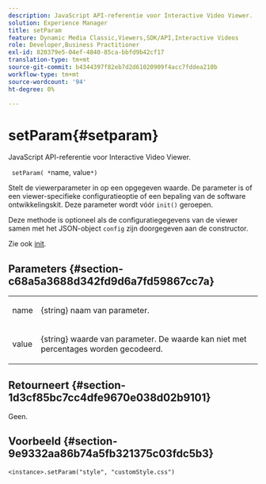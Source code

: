 ```yaml
---
description: JavaScript API-referentie voor Interactive Video Viewer.
solution: Experience Manager
title: setParam
feature: Dynamic Media Classic,Viewers,SDK/API,Interactive Videos
role: Developer,Business Practitioner
exl-id: 820379e5-04ef-4840-85ca-bbfd9b42cf17
translation-type: tm+mt
source-git-commit: b4344397f82eb7d2d61020909f4acc7fddea210b
workflow-type: tm+mt
source-wordcount: '94'
ht-degree: 0%

---
```


# setParam{#setparam}

JavaScript API-referentie voor Interactive Video Viewer.

` setParam( *`name, value`*)`

Stelt de viewerparameter in op een opgegeven waarde. De parameter is of een viewer-specifieke configuratieoptie of een bepaling van de software ontwikkelingskit. Deze parameter wordt vóór `init()` geroepen.

Deze methode is optioneel als de configuratiegegevens van de viewer samen met het JSON-object `config` zijn doorgegeven aan de constructor.

Zie ook [init](../../../c-html5-aem-asset-viewers/c-html5-aem-int-video/c-html5-aem-int-video-javascriptapiref/r-html5-aem-int-video-javascriptapiref-init.md#reference-aee94dd92a28410784f7a1792e28683b).

## Parameters {#section-c68a5a3688d342fd9d6a7fd59867cc7a}

<table id="table_896DFF34A68A403DB93A6D597461A573"> 
 <tbody> 
  <tr> 
   <td colname="col1"> <p> <span class="codeph"> <span class="varname"> name  </span> </span> </p> </td> 
   <td colname="col2"> <p> <span class="codeph"> {string}  </span> naam van parameter. </p> </td> 
  </tr> 
  <tr> 
   <td colname="col1"> <p> <span class="codeph"> <span class="varname"> value  </span> </span> </p> </td> 
   <td colname="col2"> <p> <span class="codeph"> {string}  </span> waarde van parameter. De waarde kan niet met percentages worden gecodeerd. </p> </td> 
  </tr> 
 </tbody> 
</table>

## Retourneert {#section-1d3cf85bc7cc4dfe9670e038d02b9101}

Geen.

## Voorbeeld {#section-9e9332aa86b74a5fb321375c03fdc5b3}

```
<instance>.setParam("style", "customStyle.css")
```
